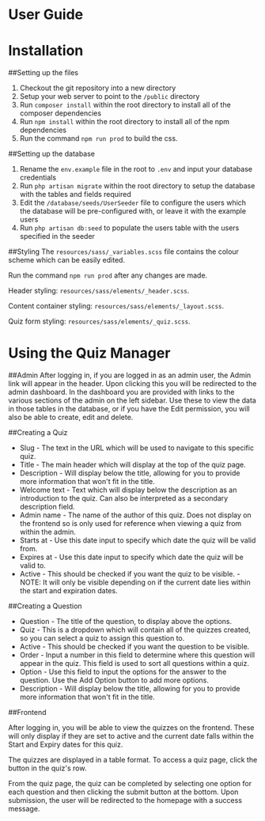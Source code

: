 # User Guide

# Installation

##Setting  up the files
1) Checkout the git repository into a new directory
2) Setup your web server to point to the `/public` directory
3) Run `composer install` within the root directory to install all of the composer dependencies
4) Run `npm install` within the root directory to install all of the npm dependencies
5) Run the command `npm run prod` to build the css.

##Setting up the database
1) Rename the `env.example` file in the root to `.env` and input your database credentials
2) Run `php artisan migrate` within the root directory to setup the database with the tables and fields required
3) Edit the `/database/seeds/UserSeeder` file to configure the users which the database will be pre-configured with, or leave it with the example users
4) Run `php artisan db:seed` to populate the users table with the users specified in the seeder

##Styling
The `resources/sass/_variables.scss` file contains the colour scheme which can be easily edited.

Run the command `npm run prod` after any changes are made.

Header styling: `resources/sass/elements/_header.scss`.

Content container styling: `resources/sass/elements/_layout.scss`.

Quiz form styling: `resources/sass/elements/_quiz.scss`.

# Using the Quiz Manager

##Admin
After logging in, if you are logged in as an admin user, the Admin link will appear in the header. Upon clicking this you will be redirected to the admin dashboard. In the dashboard you are provided with links to the various sections of the admin on the left sidebar. Use these to view the data in those tables in the database, or if you have the Edit permission, you will also be able to create, edit and delete.

##Creating a Quiz

- Slug - The text in the URL which will be used to navigate to this specific quiz.
- Title - The main header which will display at the top of the quiz page.
- Description - Will display below the title, allowing for you to provide more information that won't fit in the title.
- Welcome text - Text which will display below the description as an introduction to the quiz. Can also be interpreted as a secondary description field.
- Admin name - The name of the author of this quiz. Does not display on the frontend so is only used for reference when viewing a quiz from within the admin.
- Starts at - Use this date input to specify which date the quiz will be valid from.
- Expires at - Use this date input to specify which date the quiz will be valid to.
- Active - This should be checked if you want the quiz to be visible. - NOTE: It will only be visible depending on if the current date lies within the start and expiration dates.

##Creating a Question

- Question - The title of the question, to display above the options.
- Quiz - This is a dropdown which will contain all of the quizzes created, so you can select a quiz to assign this question to.
- Active - This should be checked if you want the question to be visible.
- Order - Input a number in this field to determine where this question will appear in the quiz. This field is used to sort all questions within a quiz.
- Option - Use this field to input the options for the answer to the question. Use the Add Option button to add more options.
- Description - Will display below the title, allowing for you to provide more information that won't fit in the title.


##Frontend

After logging in, you will be able to view the quizzes on the frontend. These will only display if they are set to active and the current date falls within the Start and Expiry dates for this quiz.

The quizzes are displayed in a table format. To access a quiz page, click the button in the quiz's row.

From the quiz page, the quiz can be completed by selecting one option for each question and then clicking the submit button at the bottom. Upon submission, the user will be redirected to the homepage with a success message.
